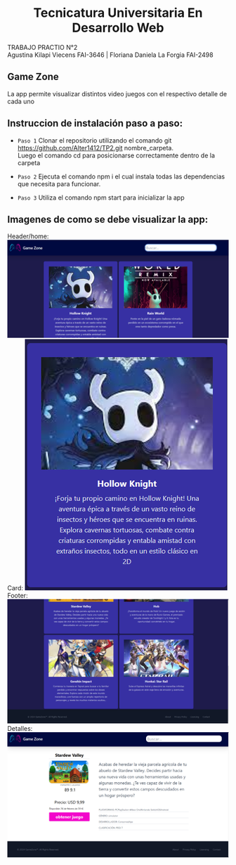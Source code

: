 <h1 align="center"> Tecnicatura Universitaria En Desarrollo Web </h1>
TRABAJO PRACTIO N°2 <br>
Agustina Kilapi Viecens FAI-3646 | Floriana Daniela La Forgia FAI-2498

<h2>Game Zone </h2>
La app permite visualizar distintos video juegos con el respectivo detalle de cada uno 

<h2>Instruccion de instalación paso a paso: </h2>

- `Paso 1` Clonar el repositorio utilizando el comando git  https://github.com/Alter1412/TP2.git nombre_carpeta.<br> 
  Luego el comando cd para posicionarse correctamente dentro de la carpeta
  
- `Paso 2` Ejecuta el comando npm i el cual instala todas las dependencias que necesita para funcionar.
  
- `Paso 3` Utiliza el comando npm start para inicializar la app

<h2>Imagenes de como se debe visualizar la app: </h2>
Header/home:
<img src="videojuegos\src\assets\img\Screenshot_1.png">
<br>
Card:
<img src="videojuegos\src\assets\img\Screenshot_2.png">
<br>
Footer:
<img src="videojuegos\src\assets\img\Screenshot_3.png">
<br>
Detalles:
<img src="videojuegos\src\assets\img\Screenshot_4.png">


